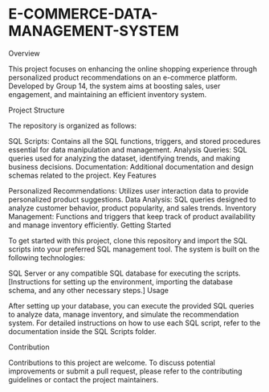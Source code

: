 # E-COMMERCE-DATA-MANAGEMENT-SYSTEM
Overview

This project focuses on enhancing the online shopping experience through personalized product recommendations on an e-commerce platform. Developed by Group 14, the system aims at boosting sales, user engagement, and maintaining an efficient inventory system.

Project Structure

The repository is organized as follows:

SQL Scripts: Contains all the SQL functions, triggers, and stored procedures essential for data manipulation and management.
Analysis Queries: SQL queries used for analyzing the dataset, identifying trends, and making business decisions.
Documentation: Additional documentation and design schemas related to the project.
Key Features

Personalized Recommendations: Utilizes user interaction data to provide personalized product suggestions.
Data Analysis: SQL queries designed to analyze customer behavior, product popularity, and sales trends.
Inventory Management: Functions and triggers that keep track of product availability and manage inventory efficiently.
Getting Started

To get started with this project, clone this repository and import the SQL scripts into your preferred SQL management tool. The system is built on the following technologies:

SQL Server or any compatible SQL database for executing the scripts.
[Instructions for setting up the environment, importing the database schema, and any other necessary steps.]
Usage

After setting up your database, you can execute the provided SQL queries to analyze data, manage inventory, and simulate the recommendation system. For detailed instructions on how to use each SQL script, refer to the documentation inside the SQL Scripts folder.

Contribution

Contributions to this project are welcome. To discuss potential improvements or submit a pull request, please refer to the contributing guidelines or contact the project maintainers.

